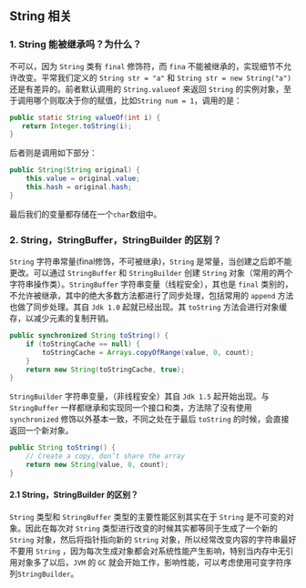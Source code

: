 ## String 相关

### 1. String 能被继承吗？为什么？

不可以，因为 `String` 类有 `final` 修饰符，而 `fina` 不能被继承的，实现细节不允许改变。平常我们定义的 `String str = "a"` 和 `String str = new String("a")` 还是有差异的。前者默认调用的 `String.valueof` 来返回 `String` 的实例对象，至于调用哪个则取决于你的赋值，比如`String num = 1`，调用的是：

```java
public static String valueOf(int i) {
   return Integer.toString(i);
}
```

后者则是调用如下部分：

```java
public String(String original) { 
    this.value = original.value; 
    this.hash = original.hash; 
} 

```

最后我们的变量都存储在一个`char`数组中。

### 2. String，StringBuffer，StringBuilder 的区别？

`String` 字符串常量(final修饰，不可被继承)，`String` 是常量，当创建之后即不能更改。可以通过 `StringBuffer` 和 `StringBuilder` 创建 `String` 对象（常用的两个字符串操作类）。`StringBuffer` 字符串变量（线程安全），其也是 `final` 类别的，不允许被继承，其中的绝大多数方法都进行了同步处理，包括常用的 `append` 方法也做了同步处理。其自 `Jdk 1.0` 起就已经出现。其 `toString` 方法会进行对象缓存，以减少元素的复制开销。

```java
public synchronized String toString() { 
    if (toStringCache == null) { 
    	toStringCache = Arrays.copyOfRange(value, 0, count); 
    } 
    return new String(toStringCache, true); 
}
```

`StringBuilder` 字符串变量，（非线程安全）其自 `Jdk 1.5` 起开始出现。与 `StringBuffer` 一样都继承和实现同一个接口和类，方法除了没有使用 `synchronized` 修饰以外基本一致，不同之处在于最后 `toString` 的时候，会直接返回一个新对象。 

```java
public String toString() { 
	// Create a copy, don’t share the array 
    return new String(value, 0, count); 
}
```

#### 2.1 String，StringBuilder 的区别？

`String` 类型和 `StringBuffer` 类型的主要性能区别其实在于 `String` 是不可变的对象。因此在每次对 `String` 类型进行改变的时候其实都等同于生成了一个新的 `String` 对象，然后将指针指向新的 `String` 对象，所以经常改变内容的字符串最好不要用 `String` ，因为每次生成对象都会对系统性能产生影响，特别当内存中无引用对象多了以后，`JVM` 的 `GC` 就会开始工作，影响性能，可以考虑使用可变字符序列`StringBuilder`。